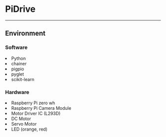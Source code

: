 # PiDrive
---



## Environment
### Software
<li>Python</li>
<li>chainer</li>
<li>pigpio</li>
<li>pyglet</li>
<li>scikit-learn</li>

### Hardware
<li>Raspberry Pi zero wh</li>
<li>Raspberry Pi Camera Module</li>
<li>Motor Driver IC (L293D)</li>
<li>DC Motor</li>
<li>Servo Motor</li>
<li>LED (orange, red)</li>
